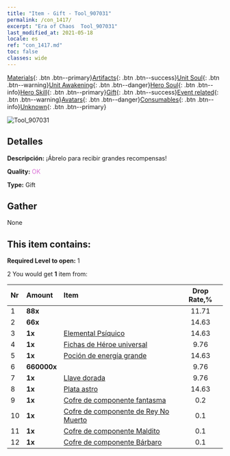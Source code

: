 ```yaml
---
title: "Item - Gift - Tool_907031"
permalink: /con_1417/
excerpt: "Era of Chaos  Tool_907031"
last_modified_at: 2021-05-18
locale: es
ref: "con_1417.md"
toc: false
classes: wide
---
```

 [Materials](/ItemsES/){: .btn .btn--primary}[Artifacts](/ItemsES/Artifacts/){: .btn .btn--success}[Unit Soul](/ItemsES/UnitSoul/){: .btn .btn--warning}[Unit Awakening](/ItemsES/UnitAwakening/){: .btn .btn--danger}[Hero Soul](/ItemsES/HeroSoul/){: .btn .btn--info}[Hero Skill](/ItemsES/HeroSkill/){: .btn .btn--primary}[Gift](/ItemsES/Gift/){: .btn .btn--success}[Event related](/ItemsES/Events/){: .btn .btn--warning}[Avatars](/ItemsES/Avatars/){: .btn .btn--danger}[Consumables](/ItemsES/Consumables/){: .btn .btn--info}[Unknown](/ItemsES/Unknown/){: .btn .btn--primary}

 ![Tool_907031](/images/t/i_907031.png)

## Detalles
 **Descripción:** ¡Ábrelo para recibir grandes recompensas!

 **Quality:** <span style="color: #DA70D6">OK</span>

 **Type:** Gift

## Gather

  None

## This item contains:

 **Required Level to open:** 1

 2 You would get **1** item  from:

  | Nr | Amount |     Item    | Drop Rate,% |
  |:---|:-------|:------------|:---------:|
  | 1 |  **88x** | <i class="fas fa-gem"/> | 11.71 | 
  | 2 |  **66x** | <i class="fas fa-gem"/> | 14.63 | 
  | 3 |  **1x** | [Elemental Psíquico](/ItemsES/unt_267/) | 14.63 | 
  | 4 |  **1x** | [Fichas de Héroe universal](/ItemsES/her_358/) | 9.76 | 
  | 5 |  **1x** | [Poción de energía grande](/ItemsES/con_706/) | 14.63 | 
  | 6 |  **660000x** | <i class="fas fa-coins"/> | 9.76 | 
  | 7 |  **1x** | [Llave dorada](/ItemsES/con_783/) | 9.76 | 
  | 8 |  **1x** | [Plata astro](/ItemsES/con_969/) | 14.63 | 
  | 9 |  **1x** | [Cofre de componente fantasma](/ItemsES/con_1339/) | 0.2 | 
  | 10 |  **1x** | [Cofre de componente de Rey No Muerto](/ItemsES/con_1340/) | 0.1 | 
  | 11 |  **1x** | [Cofre de componente Maldito](/ItemsES/con_1341/) | 0.1 | 
  | 12 |  **1x** | [Cofre de componente Bárbaro](/ItemsES/con_1342/) | 0.1 | 
